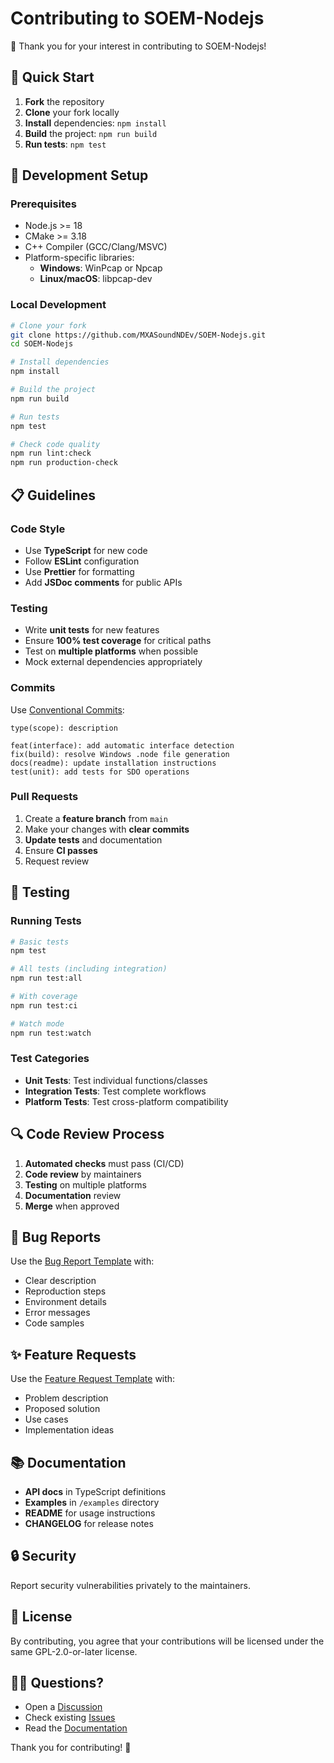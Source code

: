 # Contributing to SOEM-Nodejs

🎉 Thank you for your interest in contributing to SOEM-Nodejs! 

## 🚀 Quick Start

1. **Fork** the repository
2. **Clone** your fork locally
3. **Install** dependencies: `npm install`
4. **Build** the project: `npm run build`
5. **Run tests**: `npm test`

## 🔧 Development Setup

### Prerequisites
- Node.js >= 18
- CMake >= 3.18
- C++ Compiler (GCC/Clang/MSVC)
- Platform-specific libraries:
  - **Windows**: WinPcap or Npcap
  - **Linux/macOS**: libpcap-dev

### Local Development
```bash
# Clone your fork
git clone https://github.com/MXASoundNDEv/SOEM-Nodejs.git
cd SOEM-Nodejs

# Install dependencies
npm install

# Build the project
npm run build

# Run tests
npm test

# Check code quality
npm run lint:check
npm run production-check
```

## 📋 Guidelines

### Code Style
- Use **TypeScript** for new code
- Follow **ESLint** configuration
- Use **Prettier** for formatting
- Add **JSDoc comments** for public APIs

### Testing
- Write **unit tests** for new features
- Ensure **100% test coverage** for critical paths
- Test on **multiple platforms** when possible
- Mock external dependencies appropriately

### Commits
Use [Conventional Commits](https://conventionalcommits.org/):
```
type(scope): description

feat(interface): add automatic interface detection
fix(build): resolve Windows .node file generation
docs(readme): update installation instructions
test(unit): add tests for SDO operations
```

### Pull Requests
1. Create a **feature branch** from `main`
2. Make your changes with **clear commits**
3. **Update tests** and documentation
4. Ensure **CI passes**
5. Request review

## 🧪 Testing

### Running Tests
```bash
# Basic tests
npm test

# All tests (including integration)
npm run test:all

# With coverage
npm run test:ci

# Watch mode
npm run test:watch
```

### Test Categories
- **Unit Tests**: Test individual functions/classes
- **Integration Tests**: Test complete workflows
- **Platform Tests**: Test cross-platform compatibility

## 🔍 Code Review Process

1. **Automated checks** must pass (CI/CD)
2. **Code review** by maintainers
3. **Testing** on multiple platforms
4. **Documentation** review
5. **Merge** when approved

## 🐛 Bug Reports

Use the [Bug Report Template](.github/ISSUE_TEMPLATE/bug_report.md) with:
- Clear description
- Reproduction steps
- Environment details
- Error messages
- Code samples

## ✨ Feature Requests

Use the [Feature Request Template](.github/ISSUE_TEMPLATE/feature_request.md) with:
- Problem description
- Proposed solution
- Use cases
- Implementation ideas

## 📚 Documentation

- **API docs** in TypeScript definitions
- **Examples** in `/examples` directory
- **README** for usage instructions
- **CHANGELOG** for release notes

## 🔒 Security

Report security vulnerabilities privately to the maintainers.

## 📄 License

By contributing, you agree that your contributions will be licensed under the same GPL-2.0-or-later license.

## 🙋‍♂️ Questions?

- Open a [Discussion](https://github.com/MXASoundNDEv/SOEM-Nodejs/discussions)
- Check existing [Issues](https://github.com/MXASoundNDEv/SOEM-Nodejs/issues)
- Read the [Documentation](README.md)

Thank you for contributing! 🎉
